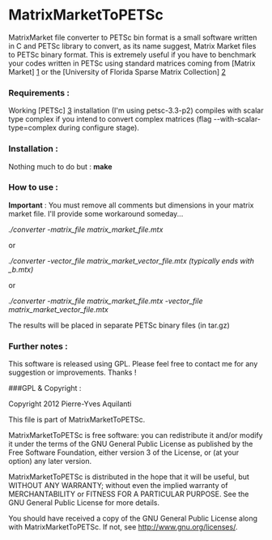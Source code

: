 MatrixMarketToPETSc
===================

MatrixMarket file converter to PETSc bin format is a small software written in C and PETSc library to convert, as its name suggest, Matrix Market files to PETSc binary format. 
This is extremely useful if you have to benchmark your codes written in PETSc using standard matrices coming from [Matrix Market] [1] or the [University of Florida Sparse Matrix Collection] [2]


### Requirements :

Working [PETSc] [3] installation (I'm using petsc-3.3-p2) compiles with scalar type complex if you intend to convert complex matrices (flag --with-scalar-type=complex during configure stage).


### Installation :

Nothing much to do but : **make**

### How to use :

**Important** : You must remove all comments but dimensions in your matrix market file. I'll provide some workaround someday...


*./converter -matrix\_file matrix\_market_file.mtx*

or 

*./converter -vector\_file matrix\_market\_vector\_file.mtx (typically ends with _b.mtx)*

or 

*./converter -matrix\_file matrix\_market\_file.mtx -vector\_file matrix_market_vector_file.mtx*


The results will be placed in separate PETSc binary files (in tar.gz)

### Further notes :

This software is released using GPL. Please feel free to contact me for any suggestion or improvements. Thanks !


###GPL & Copyright :

Copyright 2012 Pierre-Yves Aquilanti

This file is part of MatrixMarketToPETSc.

MatrixMarketToPETSc is free software: you can redistribute it and/or modify
it under the terms of the GNU General Public License as published by
the Free Software Foundation, either version 3 of the License, or
(at your option) any later version.

MatrixMarketToPETSc is distributed in the hope that it will be useful,
but WITHOUT ANY WARRANTY; without even the implied warranty of
MERCHANTABILITY or FITNESS FOR A PARTICULAR PURPOSE.  See the
GNU General Public License for more details.

You should have received a copy of the GNU General Public License
along with MatrixMarketToPETSc.  If not, see <http://www.gnu.org/licenses/>.

[1]:http://math.nist.gov/MatrixMarket/
[2]:http://www.cise.ufl.edu/research/sparse/matrices/
[3]:http://www.mcs.anl.gov/petsc/